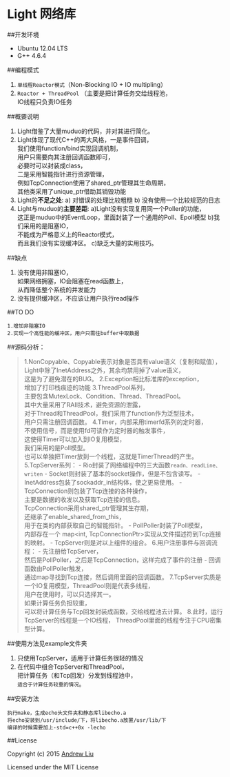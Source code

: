 # Light 网络库


##开发环境

- Ubuntu 12.04 LTS
- G++ 4.6.4

##编程模式

1. `单线程Reactor模式`（Non-Blocking IO + IO multipling）
2. `Reactor + ThreadPool` （主要是把计算任务交给线程池，  
  IO线程只负责IO任务

##概要说明

1. Light借鉴了大量muduo的代码，并对其进行简化。
2. Light体现了现代C++的两大风格，一是事件回调，  
我们使用function/bind实现回调机制，  
用户只需要向其注册回调函数即可，  
必要时可以封装成class，  
二是采用智能指针进行资源管理，  
例如TcpConnection使用了shared_ptr管理其生命周期，  
其他类采用了unique_ptr借助其销毁功能
3. Light的**不足之处**:
    a) 对错误的处理比较粗糙
    b) 没有使用一个比较规范的日志 
4. Light与muduo的**主要差距**:
    a)Light没有实现复用同一个Poller的功能，  
    这正是muduo中的EventLoop，里面封装了一个通用的Poll、Epoll模型
    b)我们采用的是阻塞IO，  
    不能成为严格意义上的Reactor模式，  
    而且我们没有实现缓冲区。
    c)缺乏大量的实用技巧。

##缺点

1. 没有使用非阻塞IO，  
如果网络拥塞，IO会阻塞在read函数上，  
从而降低整个系统的并发能力
2. 没有提供缓冲区，不应该让用户执行read操作

##TO DO

```
1.增加非阻塞IO
2.实现一个高性能的缓冲区，用户只需往buffer中取数据
```


##源码分析：

> 1.NonCopyable、Copyable表示对象是否具有value语义（复制和赋值），  
> Light中除了InetAddress之外，其余均禁用掉了value语义，  
> 这是为了避免潜在的BUG。
> 2.Exception相比标准库的exception，  
> 增加了打印栈痕迹的功能
> 3.ThreadPool系列，  
> 主要包含MutexLock、Condition、Thread、ThreadPool。  
> 其中大量采用了RAII技术，避免资源的泄露，  
> 对于Thread和ThreadPool，我们采用了function作为泛型技术，  
> 用户只需注册回调函数。
> 4.Timer，内部采用timerfd系列的定时器，  
> 不使用信号，而是使用fd可读作为定时器的触发事件，  
> 这使得Timer可以加入到IO复用模型，  
> 我们采用的是Poll模型。  
> 也可以单独把Timer放到一个线程，这就是TimerThread的产生。
> 5.TcpServer系列：
>     - Rio封装了网络编程中的三大函数`readn、readLine、writen`
>     - Socket则封装了基本的socket操作，但是不包含读写。
>     - InetAddress包装了sockaddr_in结构体，使之更易使用。
>     - TcpConnection则包装了Tcp连接的各种操作，  
>     主要是数据的收发以及获取Tcp连接的信息。  
>     TcpConnection采用shared_ptr管理其生存期，  
>     还继承了enable_shared_from_this，  
>     用于在类的内部获取自己的智能指针。
>     - PollPoller封装了Poll模型，  
>     内部存在一个 map<int, TcpConnectionPtr>实现从文件描述符到Tcp连接的映射。
>     - TcpServer则是对以上组件的组合。
> 6.用户注册事件与回调流程：
>     - 先注册给TcpServer，  
>     然后是PollPoller，之后是TcpConnection，这样完成了事件的注册
>     - 回调函数由PollPoller触发，  
>     通过map寻找到Tcp连接，然后调用里面的回调函数。
> 7.TcpServer实质是一个IO复用模型，ThreadPool则是代表多线程，  
> 用户在使用时，可以只选择其一。  
> 如果计算任务负担较重，  
> 可以将计算任务与Tcp回发封装成函数，交给线程池去计算。
> 8.此时，运行TcpServer的线程是一个IO线程， 
> ThreadPool里面的线程专注于CPU密集型计算。


##使用方法见example文件夹

1. 只使用TcpServer，适用于计算任务很轻的情况
2. 在代码中组合TcpServer和ThreadPool，  
把计算任务（和Tcp回发）分发到线程池中，  
`适合于计算任务较重的情况`。
    

##安装方法

```
执行make，生成echo头文件夹和静态库libecho.a  
将echo安装到/usr/include/下，将libecho.a放置/usr/lib/下  
编译的时候需要加上-std=c++0x -lecho
```


##License

Copyright (c) 2015 [Andrew Liu](http://andrewliu.tk)

Licensed under the MIT License



